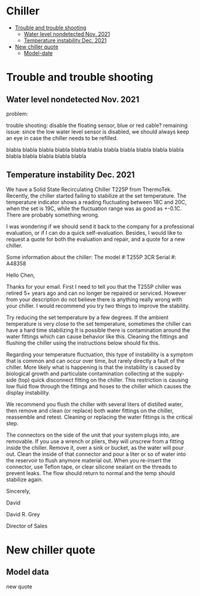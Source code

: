# Chiller



<!-- GFM-TOC -->
* [Trouble and trouble shooting](#Trouble-and-trouble-shooting)
    * [Water level nondetected Nov. 2021](#Water-level-nondetected-Nov.-2021)
    * [Temperature instability Dec. 2021](#Temperature-instability-Dec.-2021)
* [New chiller quote](#New-chiller-quote)
    * [Model-date](#Model-date)
<!-- GFM-TOC -->

# Trouble and trouble shooting
## Water level nondetected Nov. 2021
problem:

trouble shooting: disable the floating sensor, blue or red cable?
remaining issue: since the low water level sensor is disabled, we should always keep an eye in case the chiller needs to be refilled. 

blabla
blabla
blabla
blabla
blabla
blabla
blabla
blabla
blabla
blabla
blabla
blabla
blabla
blabla
blabla
blabla

## Temperature instability Dec. 2021
We have a Solid State Recirculating Chiller T225P from ThermoTek. Recently, the chiller started failing to stabilize at the set temperature. The temperature indicator shows a reading fluctuating between 18C and 20C, when the set is 19C, while the fluctuation range was as good as +-0.1C. There are probably something wrong. 

I was wondering if we should send it back to the company for a professional evaluation, or if I can do a quick self-evaluation. Besides, I would like to request a quote for both the evaluation and repair, and a quote for a new chiller. 

Some information about the chiller:
The model #:T255P 3CR
Serial #: A48358

Hello Chen,

Thanks for your email.  First I need to tell you that the T255P chiller was retired 5+ years ago and can no longer be repaired or serviced.  However from your description do not believe there is anything really wrong with your chiller.  I would recommend you try two things to improve the stability.

 

Try reducing the set temperature by a few degrees.
If the ambient temperature is very close to the set temperature, sometimes the chiller can have a hard time stabilizing
It is possible there is contamination around the water fittings which can cause behavior like this.  Cleaning the fittings and flushing the chiller using the instructions below should fix this. 
 

Regarding your temperature fluctuation, this type of instability is a symptom that is common and can occur over time, but rarely directly a fault of the chiller.  More likely what is happening is that the instability is caused by biological growth and particulate contamination collecting at the supply-side (top) quick disconnect fitting on the chiller.  This restriction is causing low fluid flow through the fittings and hoses to the chiller which causes the display instability.

 

We recommend you flush the chiller with several liters of distilled water, then remove and clean (or replace) both water fittings on the chiller, reassemble and retest.  Cleaning or replacing the water fittings is the critical step.

 

The connectors on the side of the unit that your system plugs into, are removable.  If you use a wrench or pliers, they will unscrew from a fitting inside the chiller.  Remove it, over a sink or bucket, as the water will pour out.  Clean the inside of that connector and pour a liter or so of water into the reservoir to flush anymore material out.  When you re-insert the connector, use Teflon tape, or clear silicone sealant on the threads to prevent leaks.  The flow should return to normal and the temp should stabilize again.

 

 

Sincerely,

David



David R. Grey

Director of Sales

# New chiller quote

## Model data
new quote
